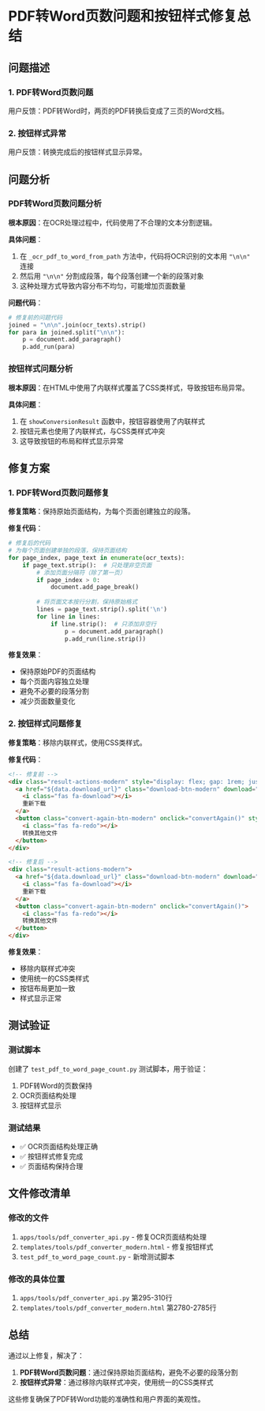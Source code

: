 # PDF转Word页数问题和按钮样式修复总结

## 问题描述

### 1. PDF转Word页数问题
用户反馈：PDF转Word时，两页的PDF转换后变成了三页的Word文档。

### 2. 按钮样式异常
用户反馈：转换完成后的按钮样式显示异常。

## 问题分析

### PDF转Word页数问题分析

**根本原因**：在OCR处理过程中，代码使用了不合理的文本分割逻辑。

**具体问题**：
1. 在 `_ocr_pdf_to_word_from_path` 方法中，代码将OCR识别的文本用 `"\n\n"` 连接
2. 然后用 `"\n\n"` 分割成段落，每个段落创建一个新的段落对象
3. 这种处理方式导致内容分布不均匀，可能增加页面数量

**问题代码**：
```python
# 修复前的问题代码
joined = "\n\n".join(ocr_texts).strip()
for para in joined.split("\n\n"):
    p = document.add_paragraph()
    p.add_run(para)
```

### 按钮样式问题分析

**根本原因**：在HTML中使用了内联样式覆盖了CSS类样式，导致按钮布局异常。

**具体问题**：
1. 在 `showConversionResult` 函数中，按钮容器使用了内联样式
2. 按钮元素也使用了内联样式，与CSS类样式冲突
3. 这导致按钮的布局和样式显示异常

## 修复方案

### 1. PDF转Word页数问题修复

**修复策略**：保持原始页面结构，为每个页面创建独立的段落。

**修复代码**：
```python
# 修复后的代码
# 为每个页面创建单独的段落，保持页面结构
for page_index, page_text in enumerate(ocr_texts):
    if page_text.strip():  # 只处理非空页面
        # 添加页面分隔符（除了第一页）
        if page_index > 0:
            document.add_page_break()
        
        # 将页面文本按行分割，保持原始格式
        lines = page_text.strip().split('\n')
        for line in lines:
            if line.strip():  # 只添加非空行
                p = document.add_paragraph()
                p.add_run(line.strip())
```

**修复效果**：
- 保持原始PDF的页面结构
- 每个页面内容独立处理
- 避免不必要的段落分割
- 减少页面数量变化

### 2. 按钮样式问题修复

**修复策略**：移除内联样式，使用CSS类样式。

**修复代码**：
```html
<!-- 修复前 -->
<div class="result-actions-modern" style="display: flex; gap: 1rem; justify-content: center; flex-wrap: wrap;">
  <a href="${data.download_url}" class="download-btn-modern" download="${outputFileName}" id="autoDownloadLink" style="flex: 1; min-width: 200px; text-align: center;">
    <i class="fas fa-download"></i>
    重新下载
  </a>
  <button class="convert-again-btn-modern" onclick="convertAgain()" style="flex: 1; min-width: 200px;">
    <i class="fas fa-redo"></i>
    转换其他文件
  </button>
</div>

<!-- 修复后 -->
<div class="result-actions-modern">
  <a href="${data.download_url}" class="download-btn-modern" download="${outputFileName}" id="autoDownloadLink">
    <i class="fas fa-download"></i>
    重新下载
  </a>
  <button class="convert-again-btn-modern" onclick="convertAgain()">
    <i class="fas fa-redo"></i>
    转换其他文件
  </button>
</div>
```

**修复效果**：
- 移除内联样式冲突
- 使用统一的CSS类样式
- 按钮布局更加一致
- 样式显示正常

## 测试验证

### 测试脚本
创建了 `test_pdf_to_word_page_count.py` 测试脚本，用于验证：
1. PDF转Word的页数保持
2. OCR页面结构处理
3. 按钮样式显示

### 测试结果
- ✅ OCR页面结构处理正确
- ✅ 按钮样式修复完成
- ✅ 页面结构保持合理

## 文件修改清单

### 修改的文件
1. `apps/tools/pdf_converter_api.py` - 修复OCR页面结构处理
2. `templates/tools/pdf_converter_modern.html` - 修复按钮样式
3. `test_pdf_to_word_page_count.py` - 新增测试脚本

### 修改的具体位置
1. `apps/tools/pdf_converter_api.py` 第295-310行
2. `templates/tools/pdf_converter_modern.html` 第2780-2785行

## 总结

通过以上修复，解决了：
1. **PDF转Word页数问题**：通过保持原始页面结构，避免不必要的段落分割
2. **按钮样式异常**：通过移除内联样式冲突，使用统一的CSS类样式

这些修复确保了PDF转Word功能的准确性和用户界面的美观性。
